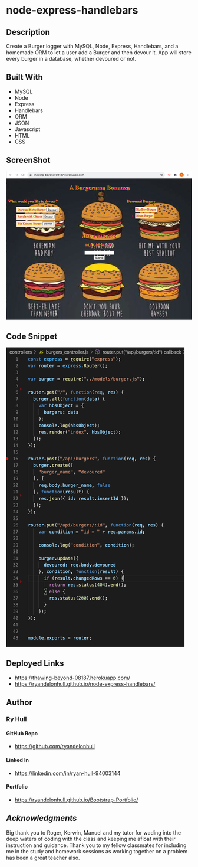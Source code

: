 # node-express-handlebars


## Description

Create a Burger logger with MySQL, Node, Express, Handlebars, and a homemade ORM to let a user add a Burger and then devour it. App will store every burger in a database, whether devoured or not. 



## Built With
- MySQL
- Node
- Express
- Handlebars
- ORM
- JSON
- Javascript
- HTML
- CSS



## ScreenShot
![Burgers in action](./public/assets/img/Burger-in-use.png)


## Code Snippet
![code snippet](./public/assets/img/BurgerScreenShot2.png)


## Deployed Links
- https://thawing-beyond-08187.herokuapp.com/
-  https://ryandelonhull.github.io/node-express-handlebars/

## Author 

### Ry Hull

#### GitHub Repo
 - https://github.com/ryandelonhull
#### Linked In
 - https://linkedin.com/in/ryan-hull-94003144
#### Portfolio
 - https://ryandelonhull.github.io/Bootstrap-Portfolio/



  ## *Acknowledgments*

 Big thank you to Roger, Kerwin, Manuel and my tutor for wading into the deep waters of coding with the class and keeping me afloat with their instruction and guidance. Thank you to my fellow classmates for including me in the study and homework sessions as working together on a problem has been a great teacher also.

